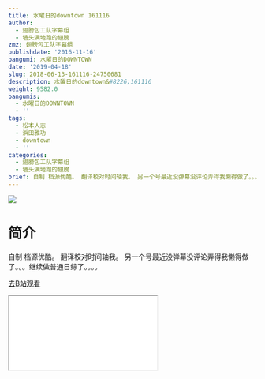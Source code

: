 ```yaml
---
title: 水曜日的downtown 161116
author:
  - 翅膀包工队字幕组
  - 墙头满地跑的翅膀
zmz: 翅膀包工队字幕组
publishdate: '2016-11-16'
bangumi: 水曜日的DOWNTOWN
date: '2019-04-18'
slug: 2018-06-13-161116-24750681
description: 水曜日的downtown&#8226;161116
weight: 9582.0
bangumis:
  - 水曜日的DOWNTOWN
  - ''
tags:
  - 松本人志
  - 浜田雅功
  - downtown
  - ''
categories:
  - 翅膀包工队字幕组
  - 墙头满地跑的翅膀
brief: 自制 档源优酷。 翻译校对时间轴我。 另一个号最近没弹幕没评论弄得我懒得做了。。。继续做普通日综了。。。。
---
```

![](https://i.imgur.com/WJuYeVW.jpg)
# 简介  
自制
档源优酷。
翻译校对时间轴我。
另一个号最近没弹幕没评论弄得我懒得做了。。。继续做普通日综了。。。。  

[去B站观看](https://www.bilibili.com/video/av24750681/)
<div class ="resp-container"><iframe class="testiframe" src="//player.bilibili.com/player.html?aid=24750681"", scrolling="no", allowfullscreen="true" > </iframe></div> 
